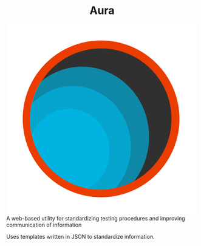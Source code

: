 <h1 align="center">Aura</h1>
<img src="https://github.com/hschreck/Aura/blob/development/images/AuraLogo.png">
A web-based utility for standardizing testing procedures and improving communication of information

Uses templates written in JSON to standardize information.
